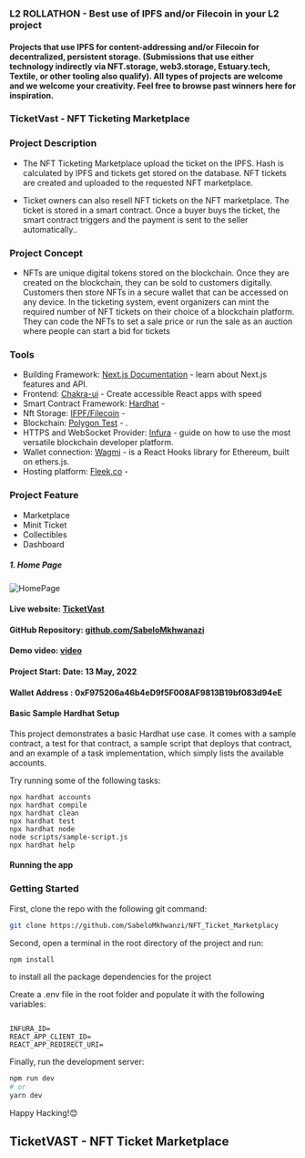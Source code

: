 ### L2 ROLLATHON - Best use of IPFS and/or Filecoin in your L2 project


#### Projects that use IPFS for content-addressing and/or Filecoin for decentralized, persistent storage. (Submissions that use either technology indirectly via NFT.storage, web3.storage, Estuary.tech, Textile, or other tooling also qualify). All types of projects are welcome and we welcome your creativity. Feel free to browse past winners here for inspiration.

<!-- [link to hackathon](https://gitcoin.co/issue/ipfs-and-filecoin/hackathons-bounties/6/100028834) -->

### TicketVast - NFT Ticketing Marketplace

### Project Description

- The NFT Ticketing Marketplace upload the ticket on the IPFS. Hash is calculated by IPFS and tickets get stored on the database. NFT tickets are created and uploaded to the requested NFT marketplace.

- Ticket owners can also resell NFT tickets on the NFT marketplace. The ticket is stored in a smart contract. Once a buyer buys the ticket, the smart contract triggers and the payment is sent to the seller automatically..

### Project Concept

- NFTs are unique digital tokens stored on the blockchain. Once they are created on the blockchain, they can be sold to customers digitally. Customers then store NFTs in a secure wallet that can be accessed on any device.
In the ticketing system, event organizers can mint the required number of NFT tickets on their choice of a blockchain platform. They can code the NFTs to set a sale price or run the sale as an auction where people can start a bid for tickets

### Tools

- Building Framework: [Next.js Documentation](https://nextjs.org/docs) - learn about Next.js features and API.
- Frontend: [Chakra-ui](https://chakra-ui.com/) - Create accessible React apps with speed
- Smart Contract Framework: [Hardhat]() - 
- Nft Storage: [IFPF/Filecoin]() - 
- Blockchain: [Polygon Test]() - .
- HTTPS and WebSocket Provider: [Infura](https://docs.infura.io/infura/networks/ethereum) - guide on how to use the most versatile blockchain developer platform.
- Wallet connection: [Wagmi](https://wagmi-xyz.vercel.app/) - is a React Hooks library for Ethereum, built on ethers.js.
- Hosting platform: [Fleek.co]() - 

### Project Feature

- Marketplace
- Minit Ticket
- Collectibles
- Dashboard

##### 1. Home Page

![HomePage]()

#### Live website: [TicketVast]()

#### GitHub Repository: [github.com/SabeloMkhwanazi](https://github.com/SabeloMkhwanzi/NFT_Ticket_Marketplac)

#### Demo video: [video]()

#### Project Start: Date: 13 May, 2022

#### Wallet Address : 0xF975206a46b4eD9f5F008AF9813B19bf083d94eE

#### Basic Sample Hardhat Setup

This project demonstrates a basic Hardhat use case. It comes with a sample contract, a test for that contract, a sample script that deploys that contract, and an example of a task implementation, which simply lists the available accounts.

Try running some of the following tasks:

```shell
npx hardhat accounts
npx hardhat compile
npx hardhat clean
npx hardhat test
npx hardhat node
node scripts/sample-script.js
npx hardhat help
```

#### Running the app

### Getting Started

First, clone the repo with the following git command:

```bash
git clone https://github.com/SabeloMkhwanzi/NFT_Ticket_Marketplacy
```

Second, open a terminal in the root directory of the project and run:

```bash
npm install
```

to install all the package dependencies for the project

Create a .env file in the root folder and populate it with the following variables:

```

INFURA_ID=
REACT_APP_CLIENT_ID=
REACT_APP_REDIRECT_URI=

```

Finally, run the development server:

```bash
npm run dev
# or
yarn dev
```

Happy Hacking!😊

##    TicketVAST - NFT Ticket Marketplace
